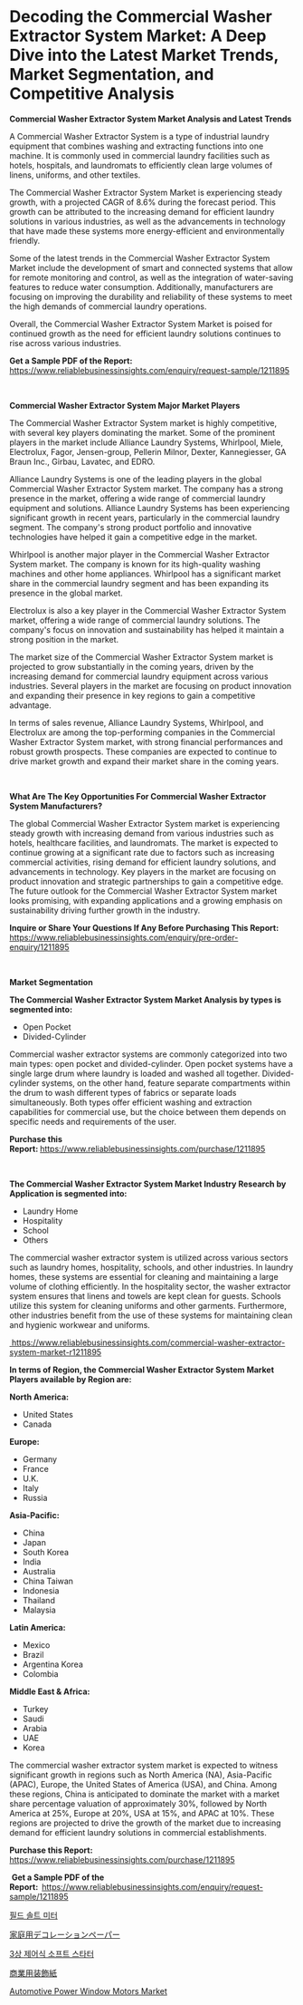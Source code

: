 <p><h1>Decoding the Commercial Washer Extractor System Market: A Deep Dive into the Latest Market Trends, Market Segmentation, and Competitive Analysis</h1></p><p><strong>Commercial Washer Extractor System Market Analysis and Latest Trends</strong></p>
<p><p>A Commercial Washer Extractor System is a type of industrial laundry equipment that combines washing and extracting functions into one machine. It is commonly used in commercial laundry facilities such as hotels, hospitals, and laundromats to efficiently clean large volumes of linens, uniforms, and other textiles.</p><p>The Commercial Washer Extractor System Market is experiencing steady growth, with a projected CAGR of 8.6% during the forecast period. This growth can be attributed to the increasing demand for efficient laundry solutions in various industries, as well as the advancements in technology that have made these systems more energy-efficient and environmentally friendly.</p><p>Some of the latest trends in the Commercial Washer Extractor System Market include the development of smart and connected systems that allow for remote monitoring and control, as well as the integration of water-saving features to reduce water consumption. Additionally, manufacturers are focusing on improving the durability and reliability of these systems to meet the high demands of commercial laundry operations.</p><p>Overall, the Commercial Washer Extractor System Market is poised for continued growth as the need for efficient laundry solutions continues to rise across various industries.</p></p>
<p><strong>Get a Sample PDF of the Report:&nbsp;</strong> <a href="https://www.reliablebusinessinsights.com/enquiry/request-sample/1211895">https://www.reliablebusinessinsights.com/enquiry/request-sample/1211895</a></p>
<p>&nbsp;</p>
<p><strong>Commercial Washer Extractor System Major Market Players</strong></p>
<p><p>The Commercial Washer Extractor System market is highly competitive, with several key players dominating the market. Some of the prominent players in the market include Alliance Laundry Systems, Whirlpool, Miele, Electrolux, Fagor, Jensen-group, Pellerin Milnor, Dexter, Kannegiesser, GA Braun Inc., Girbau, Lavatec, and EDRO.</p><p>Alliance Laundry Systems is one of the leading players in the global Commercial Washer Extractor System market. The company has a strong presence in the market, offering a wide range of commercial laundry equipment and solutions. Alliance Laundry Systems has been experiencing significant growth in recent years, particularly in the commercial laundry segment. The company's strong product portfolio and innovative technologies have helped it gain a competitive edge in the market.</p><p>Whirlpool is another major player in the Commercial Washer Extractor System market. The company is known for its high-quality washing machines and other home appliances. Whirlpool has a significant market share in the commercial laundry segment and has been expanding its presence in the global market.</p><p>Electrolux is also a key player in the Commercial Washer Extractor System market, offering a wide range of commercial laundry solutions. The company's focus on innovation and sustainability has helped it maintain a strong position in the market.</p><p>The market size of the Commercial Washer Extractor System market is projected to grow substantially in the coming years, driven by the increasing demand for commercial laundry equipment across various industries. Several players in the market are focusing on product innovation and expanding their presence in key regions to gain a competitive advantage.</p><p>In terms of sales revenue, Alliance Laundry Systems, Whirlpool, and Electrolux are among the top-performing companies in the Commercial Washer Extractor System market, with strong financial performances and robust growth prospects. These companies are expected to continue to drive market growth and expand their market share in the coming years.</p></p>
<p>&nbsp;</p>
<p><strong>What Are The Key Opportunities For Commercial Washer Extractor System Manufacturers?</strong></p>
<p><p>The global Commercial Washer Extractor System market is experiencing steady growth with increasing demand from various industries such as hotels, healthcare facilities, and laundromats. The market is expected to continue growing at a significant rate due to factors such as increasing commercial activities, rising demand for efficient laundry solutions, and advancements in technology. Key players in the market are focusing on product innovation and strategic partnerships to gain a competitive edge. The future outlook for the Commercial Washer Extractor System market looks promising, with expanding applications and a growing emphasis on sustainability driving further growth in the industry.</p></p>
<p><strong>Inquire or Share Your Questions If Any Before Purchasing This Report:</strong> <a href="https://www.reliablebusinessinsights.com/enquiry/pre-order-enquiry/1211895">https://www.reliablebusinessinsights.com/enquiry/pre-order-enquiry/1211895</a></p>
<p>&nbsp;</p>
<p><strong>Market Segmentation</strong></p>
<p><strong>The Commercial Washer Extractor System Market Analysis by types is segmented into:</strong></p>
<p><ul><li>Open Pocket</li><li>Divided-Cylinder</li></ul></p>
<p><p>Commercial washer extractor systems are commonly categorized into two main types: open pocket and divided-cylinder. Open pocket systems have a single large drum where laundry is loaded and washed all together. Divided-cylinder systems, on the other hand, feature separate compartments within the drum to wash different types of fabrics or separate loads simultaneously. Both types offer efficient washing and extraction capabilities for commercial use, but the choice between them depends on specific needs and requirements of the user.</p></p>
<p><strong>Purchase this Report:&nbsp;</strong><a href="https://www.reliablebusinessinsights.com/purchase/1211895">https://www.reliablebusinessinsights.com/purchase/1211895</a></p>
<p>&nbsp;</p>
<p><strong>The Commercial Washer Extractor System Market Industry Research by Application is segmented into:</strong></p>
<p><ul><li>Laundry Home</li><li>Hospitality</li><li>School</li><li>Others</li></ul></p>
<p><p>The commercial washer extractor system is utilized across various sectors such as laundry homes, hospitality, schools, and other industries. In laundry homes, these systems are essential for cleaning and maintaining a large volume of clothing efficiently. In the hospitality sector, the washer extractor system ensures that linens and towels are kept clean for guests. Schools utilize this system for cleaning uniforms and other garments. Furthermore, other industries benefit from the use of these systems for maintaining clean and hygienic workwear and uniforms.</p></p>
<p><a href="https://www.reliablebusinessinsights.com/commercial-washer-extractor-system-market-r1211895">&nbsp;https://www.reliablebusinessinsights.com/commercial-washer-extractor-system-market-r1211895</a></p>
<p><strong>In terms of Region, the Commercial Washer Extractor System Market Players available by Region are:</strong></p>
<p>
    <p> <strong> North America: </strong>
        <ul>
            <li>United States</li>
            <li>Canada</li>
        </ul>
        </p> 
    <p> <strong> Europe: </strong>
        <ul>
            <li>Germany</li>
            <li>France</li>
            <li>U.K.</li>
            <li>Italy</li>
            <li>Russia</li>
        </ul>
        </p> 
    <p> <strong> Asia-Pacific: </strong>
        <ul>
            <li>China</li>
            <li>Japan</li>
            <li>South Korea</li>
            <li>India</li>
            <li>Australia</li>
            <li>China Taiwan</li>
            <li>Indonesia</li>
            <li>Thailand</li>
            <li>Malaysia</li>
        </ul>
        </p> 
    <p> <strong> Latin America: </strong>
        <ul>
            <li>Mexico</li>
            <li>Brazil</li>
            <li>Argentina Korea</li>
            <li>Colombia</li>
        </ul>
        </p> 
    <p> <strong> Middle East & Africa: </strong>
        <ul>
            <li>Turkey</li>
            <li>Saudi</li>
            <li>Arabia</li>
            <li>UAE</li>
            <li>Korea</li>
        </ul>
    </p>
    </p>
<p><p>The commercial washer extractor system market is expected to witness significant growth in regions such as North America (NA), Asia-Pacific (APAC), Europe, the United States of America (USA), and China. Among these regions, China is anticipated to dominate the market with a market share percentage valuation of approximately 30%, followed by North America at 25%, Europe at 20%, USA at 15%, and APAC at 10%. These regions are projected to drive the growth of the market due to increasing demand for efficient laundry solutions in commercial establishments.</p></p>
<p><strong>Purchase this Report: </strong><a href="https://www.reliablebusinessinsights.com/purchase/1211895">https://www.reliablebusinessinsights.com/purchase/1211895</a></p>
<p>&nbsp;<strong>Get a Sample PDF of the Report:&nbsp;&nbsp;</strong><a href="https://www.reliablebusinessinsights.com/enquiry/request-sample/1211895">https://www.reliablebusinessinsights.com/enquiry/request-sample/1211895</a></p>
<p><strong></strong></p>
<p><p><a href="https://github.com/konokaryan/Market-Research-Report-List-1/blob/main/805423495290.md">필드 솔트 미터</a></p><p><a href="https://github.com/oafhukehf4709715/Market-Research-Report-List-2/blob/main/2400283101739.md">家庭用デコレーションペーパー</a></p><p><a href="https://github.com/vss5505pa7z1p/Market-Research-Report-List-2/blob/main/150539195291.md">3상 제어식 소프트 스타터</a></p><p><a href="https://github.com/dzy793153605/Market-Research-Report-List-2/blob/main/5021203101740.md">商業用装飾紙</a></p><p><a href="https://github.com/marloy8/Market-Research-Report-List-4/blob/main/automotive-power-window-motors-market.md">Automotive Power Window Motors Market</a></p></p>